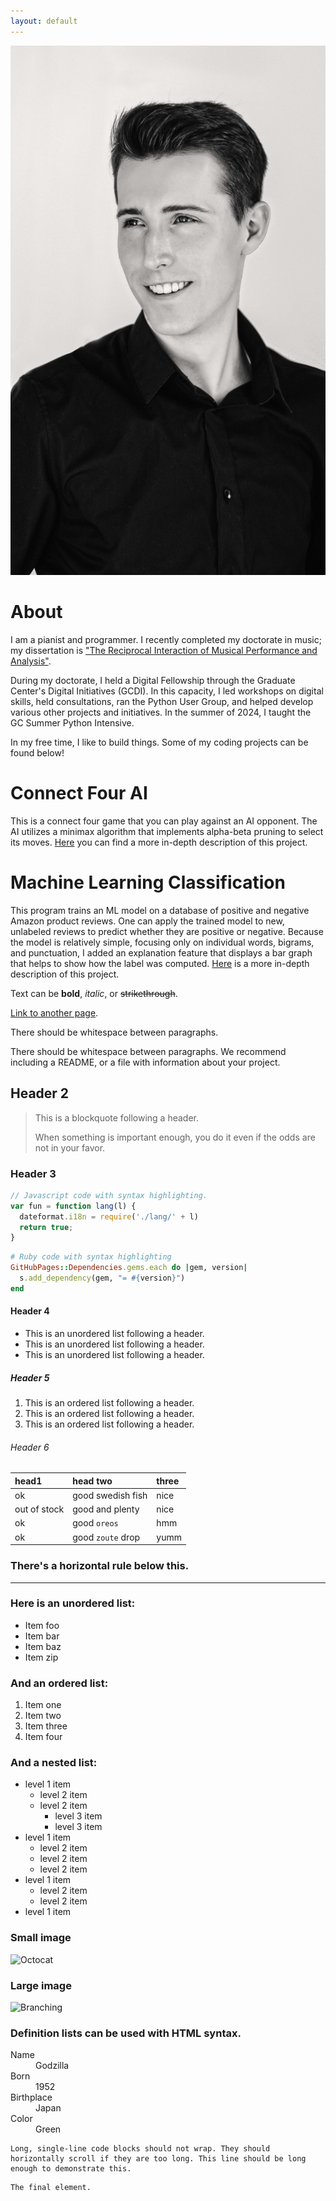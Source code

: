 ```yaml
---
layout: default
---
```

![](./assets/img/logo.jpg)

# About

I am a pianist and programmer. I recently completed my doctorate in music; my dissertation is ["The Reciprocal Interaction of Musical Performance and Analysis"](https://academicworks.cuny.edu/gc_etds/5754/).

During my doctorate, I held a Digital Fellowship through the Graduate Center's Digital Initiatives (GCDI). In this capacity, I led workshops on digital skills, held consultations, ran the Python User Group, and helped develop various other projects and initiatives. In the summer of 2024, I taught the GC Summer Python Intensive.

In my free time, I like to build things. Some of my coding projects can be found below!

# Connect Four AI

This is a connect four game that you can play against an AI opponent. The AI utilizes a minimax algorithm that implements alpha-beta pruning to select its moves. [Here](./another-page.html) you can find a more in-depth description of this project.


# Machine Learning Classification

This program trains an ML model on a database of positive and negative Amazon product reviews. One can apply the trained model to new, unlabeled reviews to predict whether they are positive or negative. Because the model is relatively simple, focusing only on individual words, bigrams, and punctuation, I added an explanation feature that displays a bar graph that helps to show how the label was computed. [Here](./another-page2.html) is a more in-depth description of this project.




Text can be **bold**, _italic_, or ~~strikethrough~~.

[Link to another page](./another-page.html).

There should be whitespace between paragraphs.

There should be whitespace between paragraphs. We recommend including a README, or a file with information about your project.


## Header 2

> This is a blockquote following a header.
>
> When something is important enough, you do it even if the odds are not in your favor.

### Header 3

```js
// Javascript code with syntax highlighting.
var fun = function lang(l) {
  dateformat.i18n = require('./lang/' + l)
  return true;
}
```

```ruby
# Ruby code with syntax highlighting
GitHubPages::Dependencies.gems.each do |gem, version|
  s.add_dependency(gem, "= #{version}")
end
```

#### Header 4

*   This is an unordered list following a header.
*   This is an unordered list following a header.
*   This is an unordered list following a header.

##### Header 5

1.  This is an ordered list following a header.
2.  This is an ordered list following a header.
3.  This is an ordered list following a header.

###### Header 6

| head1        | head two          | three |
|:-------------|:------------------|:------|
| ok           | good swedish fish | nice  |
| out of stock | good and plenty   | nice  |
| ok           | good `oreos`      | hmm   |
| ok           | good `zoute` drop | yumm  |

### There's a horizontal rule below this.

* * *

### Here is an unordered list:

*   Item foo
*   Item bar
*   Item baz
*   Item zip

### And an ordered list:

1.  Item one
1.  Item two
1.  Item three
1.  Item four

### And a nested list:

- level 1 item
  - level 2 item
  - level 2 item
    - level 3 item
    - level 3 item
- level 1 item
  - level 2 item
  - level 2 item
  - level 2 item
- level 1 item
  - level 2 item
  - level 2 item
- level 1 item

### Small image

![Octocat](https://github.githubassets.com/images/icons/emoji/octocat.png)

### Large image

![Branching](https://guides.github.com/activities/hello-world/branching.png)


### Definition lists can be used with HTML syntax.

<dl>
<dt>Name</dt>
<dd>Godzilla</dd>
<dt>Born</dt>
<dd>1952</dd>
<dt>Birthplace</dt>
<dd>Japan</dd>
<dt>Color</dt>
<dd>Green</dd>
</dl>

```
Long, single-line code blocks should not wrap. They should horizontally scroll if they are too long. This line should be long enough to demonstrate this.
```

```
The final element.
```
